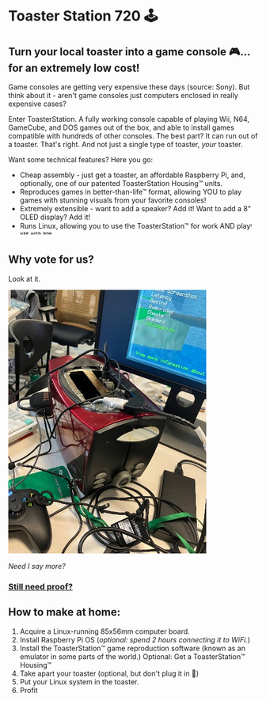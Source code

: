 # Toaster Station 720 🕹️

## Turn your local toaster into a game console 🎮... for an extremely low cost!
Game consoles are getting very expensive these days (source: Sony).
But think about it - aren't game consoles just computers enclosed in really expensive cases? 

Enter ToasterStation. A fully working console capable of playing Wii, N64, GameCube, and DOS games out of the box, and able to install games compatible with hundreds of other consoles. The best part? It can run out of a toaster. That's right. And not just a single type of toaster, *your* toaster.

Want some technical features? Here you go:
- Cheap assembly - just get a toaster, an affordable Raspberry Pi, and, optionally, one of our patented ToasterStation Housing™ units.
- Reproduces games in better-than-life™ format, allowing YOU to play games with stunning visuals from your favorite consoles!
- Extremely extensible - want to add a speaker? Add it! Want to add a 8" OLED display? Add it!
- Runs Linux, allowing you to use the ToasterStation™ for work AND playᶦ ᵘˢᵉ ᵃʳᶜʰ ᵇᵗʷ

## Why vote for us?
Look at it.

![Picture of ToasterStation 720](assets\toasterstation720.jpg "🔥")

*Need I say more?*

### [Still need proof?](https://youtube.com/shorts/zqaACHboSkk)

## How to make at home:
1. Acquire a Linux-running 85x56mm computer board.
2. Install Raspberry Pi OS (*optional: spend 2 hours connecting it to WiFi.*)
3. Install the ToasterStation™ game reproduction software (known as an emulator in some parts of the world.)
Optional: Get a ToasterStation™ Housing™
4. Take apart your toaster (optional, but don't plug it in 🙏)
5. Put your Linux system in the toaster.
6. Profit